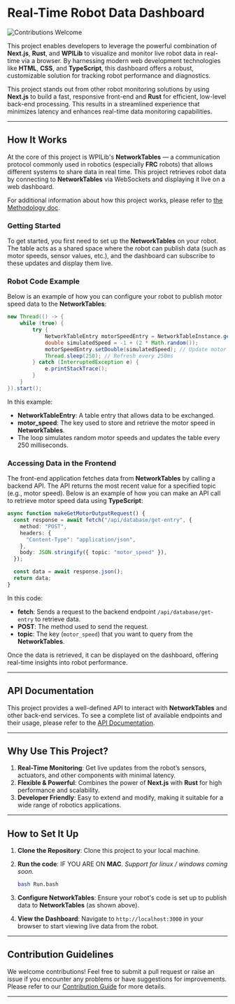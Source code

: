 # Real-Time Robot Data Dashboard

![Contributions Welcome](https://img.shields.io/badge/contributions-welcome-brightgreen.svg?style=flat)

This project enables developers to leverage the powerful combination of **Next.js**, **Rust**, and **WPILib** to visualize and monitor live robot data in real-time via a browser. By harnessing modern web development technologies like **HTML**, **CSS**, and **TypeScript**, this dashboard offers a robust, customizable solution for tracking robot performance and diagnostics.

This project stands out from other robot monitoring solutions by using **Next.js** to build a fast, responsive front-end and **Rust** for efficient, low-level back-end processing. This results in a streamlined experience that minimizes latency and enhances real-time data monitoring capabilities.

---

## How It Works

At the core of this project is WPILib's **NetworkTables** — a communication protocol commonly used in robotics (especially **FRC** robots) that allows different systems to share data in real time. This project retrieves robot data by connecting to **NetworkTables** via WebSockets and displaying it live on a web dashboard.

For additional information about how this project works, please refer to [the Methodology doc](docs/Methodology.md).

### Getting Started

To get started, you first need to set up the **NetworkTables** on your robot. The table acts as a shared space where the robot can publish data (such as motor speeds, sensor values, etc.), and the dashboard can subscribe to these updates and display them live.

### Robot Code Example

Below is an example of how you can configure your robot to publish motor speed data to the **NetworkTables**:

```java
new Thread(() -> {
    while (true) {
        try {
            NetworkTableEntry motorSpeedEntry = NetworkTableInstance.getDefault().getEntry("motor_speed");
            double simulatedSpeed = -1 + (2 * Math.random());
            motorSpeedEntry.setDouble(simulatedSpeed); // Update motor speed
            Thread.sleep(250); // Refresh every 250ms
        } catch (InterruptedException e) {
            e.printStackTrace();
        }
    }
}).start();
```

In this example:

- **NetworkTableEntry**: A table entry that allows data to be exchanged.
- **motor_speed**: The key used to store and retrieve the motor speed in **NetworkTables**.
- The loop simulates random motor speeds and updates the table every 250 milliseconds.

### Accessing Data in the Frontend

The front-end application fetches data from **NetworkTables** by calling a backend API. The API returns the most recent value for a specified topic (e.g., motor speed). Below is an example of how you can make an API call to retrieve motor speed data using **TypeScript**:

```ts
async function makeGetMotorOutputRequest() {
  const response = await fetch("/api/database/get-entry", {
    method: "POST",
    headers: {
      "Content-Type": "application/json",
    },
    body: JSON.stringify({ topic: "motor_speed" }),
  });

  const data = await response.json();
  return data;
}
```

In this code:

- **fetch**: Sends a request to the backend endpoint `/api/database/get-entry` to retrieve data.
- **POST**: The method used to send the request.
- **topic**: The key (`motor_speed`) that you want to query from the **NetworkTables**.

Once the data is retrieved, it can be displayed on the dashboard, offering real-time insights into robot performance.

---

## API Documentation

This project provides a well-defined API to interact with **NetworkTables** and other back-end services. To see a complete list of available endpoints and their usage, please refer to the [API Documentation](docs/BackendAPISupportLists.md).

---

## Why Use This Project?

1. **Real-Time Monitoring**: Get live updates from the robot’s sensors, actuators, and other components with minimal latency.
2. **Flexible & Powerful**: Combines the power of **Next.js** with **Rust** for high performance and scalability.
3. **Developer Friendly**: Easy to extend and modify, making it suitable for a wide range of robotics applications.

---

## How to Set It Up

1. **Clone the Repository**: Clone this project to your local machine.
2. **Run the code**: IF YOU ARE ON **MAC**. _Support for linux / windows coming soon._

   ```bash
   bash Run.bash
   ```

3. **Configure NetworkTables**: Ensure your robot's code is set up to publish data to **NetworkTables** (as shown above).

4. **View the Dashboard**: Navigate to `http://localhost:3000` in your browser to start viewing live data from the robot.

---

## Contribution Guidelines

We welcome contributions! Feel free to submit a pull request or raise an issue if you encounter any problems or have suggestions for improvements. Please refer to our [Contribution Guide](docs/CONTRIBUTING.md) for more details.

---

